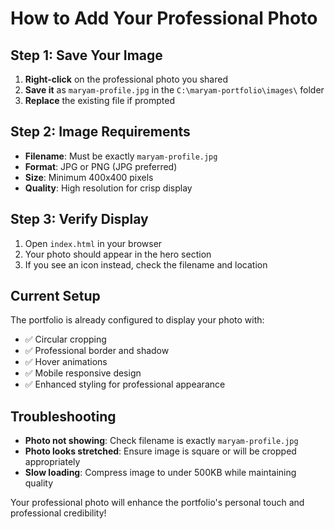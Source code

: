 # How to Add Your Professional Photo

## Step 1: Save Your Image
1. **Right-click** on the professional photo you shared
2. **Save it** as `maryam-profile.jpg` in the `C:\maryam-portfolio\images\` folder
3. **Replace** the existing file if prompted

## Step 2: Image Requirements
- **Filename**: Must be exactly `maryam-profile.jpg`
- **Format**: JPG or PNG (JPG preferred)
- **Size**: Minimum 400x400 pixels
- **Quality**: High resolution for crisp display

## Step 3: Verify Display
1. Open `index.html` in your browser
2. Your photo should appear in the hero section
3. If you see an icon instead, check the filename and location

## Current Setup
The portfolio is already configured to display your photo with:
- ✅ Circular cropping
- ✅ Professional border and shadow
- ✅ Hover animations
- ✅ Mobile responsive design
- ✅ Enhanced styling for professional appearance

## Troubleshooting
- **Photo not showing**: Check filename is exactly `maryam-profile.jpg`
- **Photo looks stretched**: Ensure image is square or will be cropped appropriately
- **Slow loading**: Compress image to under 500KB while maintaining quality

Your professional photo will enhance the portfolio's personal touch and professional credibility!